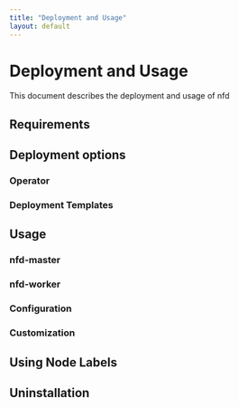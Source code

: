 ```yaml
---
title: "Deployment and Usage"
layout: default
---
```


# Deployment and Usage

This document describes the deployment and usage of nfd


## Requirements


## Deployment options


### Operator


### Deployment Templates


## Usage


### nfd-master


### nfd-worker


### Configuration


### Customization


## Using Node Labels


## Uninstallation
